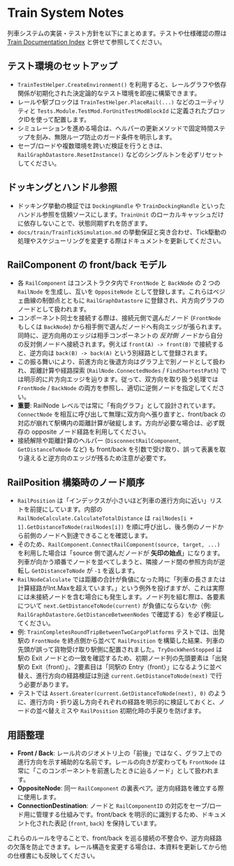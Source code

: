 # Train System Notes

列車システムの実装・テスト方針を以下にまとめます。テストや仕様確認の際は [Train Documentation Index](README.md) と併せて参照してください。

## テスト環境のセットアップ
- `TrainTestHelper.CreateEnvironment()` を利用すると、レールグラフや依存関係が初期化された決定論的なテスト環境を即座に構築できます。
- レールや駅ブロックは `TrainTestHelper.PlaceRail(...)` などのユーティリティと `Tests.Module.TestMod.ForUnitTestModBlockId` に定義されたブロックIDを使って配置します。
- シミュレーションを進める場合は、ヘルパーの更新メソッドで固定時間ステップを刻み、無限ループ防止のガード条件を明示します。
- セーブ/ロードや複数環境を跨いだ検証を行うときは、`RailGraphDatastore.ResetInstance()` などのシングルトンを必ずリセットしてください。

## ドッキングとハンドル参照
- ドッキング挙動の検証では `DockingHandle` や `TrainDockingHandle` といったハンドル参照を信頼ソースにします。`TrainUnit` のローカルキャッシュだけに依存しないことで、状態同期ずれを防ぎます。
- `docs/train/TrainTickSimulation.md` の挙動保証と突き合わせ、Tick駆動の処理やスケジューリングを変更する際はドキュメントを更新してください。

## RailComponent の front/back モデル
- 各 `RailComponent` はコンストラクタ内で `FrontNode` と `BackNode` の 2 つの `RailNode` を生成し、互いを `OppositeNode` として登録します。これらはベジェ曲線の制御点とともに `RailGraphDatastore` に登録され、片方向グラフのノードとして扱われます。
- コンポーネント同士を接続する際は、接続元側で選んだノード (`FrontNode` もしくは `BackNode`) から相手側で選んだノードへ有向エッジが張られます。同時に、逆方向用のエッジは相手コンポーネントの *反対側* ノードから自分の反対側ノードへ接続されます。例えば `front(A) -> front(B)` で接続すると、逆方向は `back(B) -> back(A)` という別経路として登録されます。
- この振る舞いにより、前進方向と後退方向はグラフ上で別ノードとして扱われ、距離計算や経路探索 (`RailNode.ConnectedNodes` / `FindShortestPath`) では明示的に片方向エッジを辿ります。従って、双方向を取り扱う処理では `FrontNode` / `BackNode` の両方を参照し、適切に逆側ノードを指定してください。
- **重要**: RailNode レベルでは常に「有向グラフ」として設計されています。`ConnectNode` を相互に呼び出して無理に双方向へ張り直すと、front/back の対応が崩れて駅構内の距離計算が破綻します。方向が必要な場合は、必ず既存の opposite ノード経路を利用してください。
- 接続解除や距離計算のヘルパー (`DisconnectRailComponent`, `GetDistanceToNode` など) も front/back を引数で受け取り、誤って表裏を取り違えると逆方向のエッジが残るため注意が必要です。

## RailPosition 構築時のノード順序
- `RailPosition` は「インデックスが小さいほど列車の進行方向に近い」リストを前提にしています。内部の `RailNodeCalculate.CalculateTotalDistance` は `railNodes[i + 1].GetDistanceToNode(railNodes[i])` を順に呼び出し、後ろ側のノードから前側のノードへ到達できることを確認します。
- そのため、`RailComponent.ConnectRailComponent(source, target, ...)` を利用した場合は「source 側で選んだノードが **矢印の始点**」になります。列車が向かう順番でノードを並べてしまうと、隣接ノード間の参照方向が逆転し `GetDistanceToNode` が `-1` を返します。
- `RailNodeCalculate` では距離の合計が負値になった時に「列車の長さまたは計算経路がInt.Maxを超えています。」という例外を投げますが、これは実際には未接続ノードを含む場合にも発生します。ノード列を組む際は、各要素について `next.GetDistanceToNode(current)` が負値にならないか（例: `RailGraphDatastore.GetDistanceBetweenNodes` で確認する）を必ず検証してください。
- 例: `TrainCompletesRoundTripBetweenTwoCargoPlatforms` テストでは、出発駅の `FrontNode` を終点側から並べて `RailPosition` を構築した結果、列車の先頭が誤って貨物受け取り駅側に配置されました。`TryDockWhenStopped` は駅の Exit ノードとの一致を確認するため、初期ノード列の先頭要素は「出発駅の Exit（front）」、2要素目は「同駅の Entry（front）」になるように並べ替え、進行方向の経路検証は別途 `current.GetDistanceToNode(next)` で行う必要があります。
- テストでは `Assert.Greater(current.GetDistanceToNode(next), 0)` のように、進行方向・折り返し方向それぞれの経路を明示的に検証しておくと、ノードの並べ替えミスや `RailPosition` 初期化時の手戻りを防げます。

## 用語整理
- **Front / Back**: レール片のジオメトリ上の「前後」ではなく、グラフ上での進行方向を示す補助的な名前です。レールの向きが変わっても `FrontNode` は常に「このコンポーネントを前進したときに辿るノード」として扱われます。
- **OppositeNode**: 同一 `RailComponent` の裏表ペア。逆方向経路を確立する際に使用します。
- **ConnectionDestination**: ノードと `RailComponentID` の対応をセーブ/ロード用に管理する仕組みです。front/back を明示的に識別するため、ドキュメント化された表記 (`front`, `back`) を保持しています。

これらのルールを守ることで、front/back を巡る接続の不整合や、逆方向経路の欠落を防止できます。レール構造を変更する場合は、本資料を更新してから他の仕様書にも反映してください。
